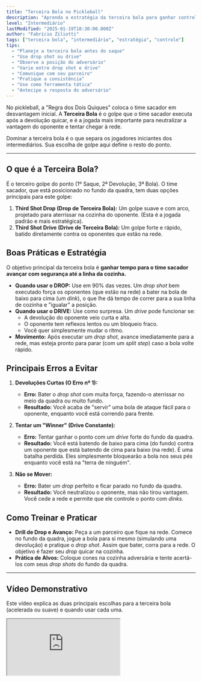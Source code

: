 ```yaml
---
title: "Terceira Bola no Pickleball"
description: "Aprenda a estratégia da terceira bola para ganhar controle do ponto e se aproximar da rede."
level: "Intermediário"
lastModified: "2025-01-19T18:30:00.000Z"
author: "Fabrício Ziliotti"
tags: ["terceira bola", "intermediário", "estratégia", "controle"]
tips:
  - "Planeje a terceira bola antes do saque"
  - "Use drop shot ou drive"
  - "Observe a posição do adversário"
  - "Varie entre drop shot e drive"
  - "Comunique com seu parceiro"
  - "Pratique a consistência"
  - "Use como ferramenta tática"
  - "Antecipe a resposta do adversário"
---
```


No pickleball, a "Regra dos Dois Quiques" coloca o time sacador em desvantagem inicial. A **Terceira Bola** é o golpe que o time sacador executa após a devolução quicar, e é a jogada mais importante para neutralizar a vantagem do oponente e tentar chegar à rede.

Dominar a terceira bola é o que separa os jogadores iniciantes dos intermediários. Sua escolha de golpe aqui define o resto do ponto.

---

## O que é a Terceira Bola?

É o terceiro golpe do ponto (1º Saque, 2ª Devolução, 3ª Bola). O time sacador, que está posicionado no fundo da quadra, tem duas opções principais para este golpe:

1.  **Third Shot Drop (Drop de Terceira Bola):** Um golpe suave e com arco, projetado para aterrissar na cozinha do oponente. (Esta é a jogada padrão e mais estratégica).
2.  **Third Shot Drive (Drive de Terceira Bola):** Um golpe forte e rápido, batido diretamente contra os oponentes que estão na rede.

## Boas Práticas e Estratégia

O objetivo principal da terceira bola é **ganhar tempo para o time sacador avançar com segurança até a linha da cozinha.**

* **Quando usar o DROP:** Use em 90% das vezes. Um *drop shot* bem executado força os oponentes (que estão na rede) a bater na bola de baixo para cima (um *dink*), o que lhe dá tempo de correr para a sua linha de cozinha e "igualar" a posição.
* **Quando usar o DRIVE:** Use como surpresa. Um *drive* pode funcionar se:
    * A devolução do oponente veio curta e alta.
    * O oponente tem reflexos lentos ou um bloqueio fraco.
    * Você quer simplesmente mudar o ritmo.
* **Movimento:** Após executar um *drop shot*, avance imediatamente para a rede, mas esteja pronto para parar (com um *split step*) caso a bola volte rápido.

## Principais Erros a Evitar

1.  **Devoluções Curtas (O Erro nº 1):**
    * **Erro:** Bater o *drop shot* com muita força, fazendo-o aterrissar no meio da quadra ou muito fundo.
    * **Resultado:** Você acaba de "servir" uma bola de ataque fácil para o oponente, enquanto você está correndo para frente.

2.  **Tentar um "Winner" (Drive Constante):**
    * **Erro:** Tentar ganhar o ponto com um *drive* forte do fundo da quadra.
    * **Resultado:** Você está batendo de baixo para cima (do fundo) contra um oponente que está batendo de cima para baixo (na rede). É uma batalha perdida. Eles simplesmente bloquearão a bola nos seus pés enquanto você está na "terra de ninguém".

3.  **Não se Mover:**
    * **Erro:** Bater um *drop* perfeito e ficar parado no fundo da quadra.
    * **Resultado:** Você neutralizou o oponente, mas não tirou vantagem. Você cede a rede e permite que ele controle o ponto com *dinks*.

## Como Treinar e Praticar

* **Drill de Drop e Avanço:** Peça a um parceiro que fique na rede. Comece no fundo da quadra, jogue a bola para si mesmo (simulando uma devolução) e pratique o *drop shot*. Assim que bater, corra para a rede. O objetivo é fazer seu *drop* quicar na cozinha.
* **Prática de Alvos:** Coloque cones na cozinha adversária e tente acertá-los com seus *drop shots* do fundo da quadra.

---

## Vídeo Demonstrativo

Este vídeo explica as duas principais escolhas para a terceira bola (acelerada ou suave) e quando usar cada uma.

<div class="youtube-video">
  <iframe 
    src="https://www.youtube.com/embed/0orVIqdj7yo?rel=0&modestbranding=1&fs=1&cc_load_policy=1" 
    title="Pickleball Terceira Bola: Acelerada ou Suave? (YouTube)" 
    allow="accelerometer; autoplay; clipboard-write; encrypted-media; gyroscope; picture-in-picture" 
    allowfullscreen>
  </iframe>
</div>